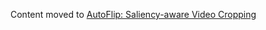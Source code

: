 Content moved to
[AutoFlip: Saliency-aware Video Cropping](https://google.github.io/mediapipe/solutions/autoflip)
